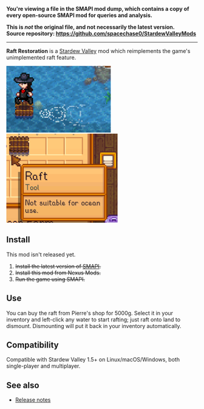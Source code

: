 **You're viewing a file in the SMAPI mod dump, which contains a copy of every open-source SMAPI mod
for queries and analysis.**

**This is _not_ the original file, and not necessarily the latest version.**  
**Source repository: https://github.com/spacechase0/StardewValleyMods**

----

**Raft Restoration** is a [Stardew Valley](http://stardewvalley.net/) mod which reimplements the
game's unimplemented raft feature.

![](screenshot-raft.png)  
![](screenshot-item.png)

## Install
This mod isn't released yet.

1. ~~Install the latest version of [SMAPI](https://smapi.io).~~
2. ~~Install this mod from Nexus Mods.~~
3. ~~Run the game using SMAPI.~~

## Use
You can buy the raft from Pierre's shop for 5000g. Select it in your inventory and left-click any
water to start rafting; just raft onto land to dismount. Dismounting will put it back in your
inventory automatically.

## Compatibility
Compatible with Stardew Valley 1.5+ on Linux/macOS/Windows, both single-player and multiplayer.

## See also
* [Release notes](release-notes.md)
